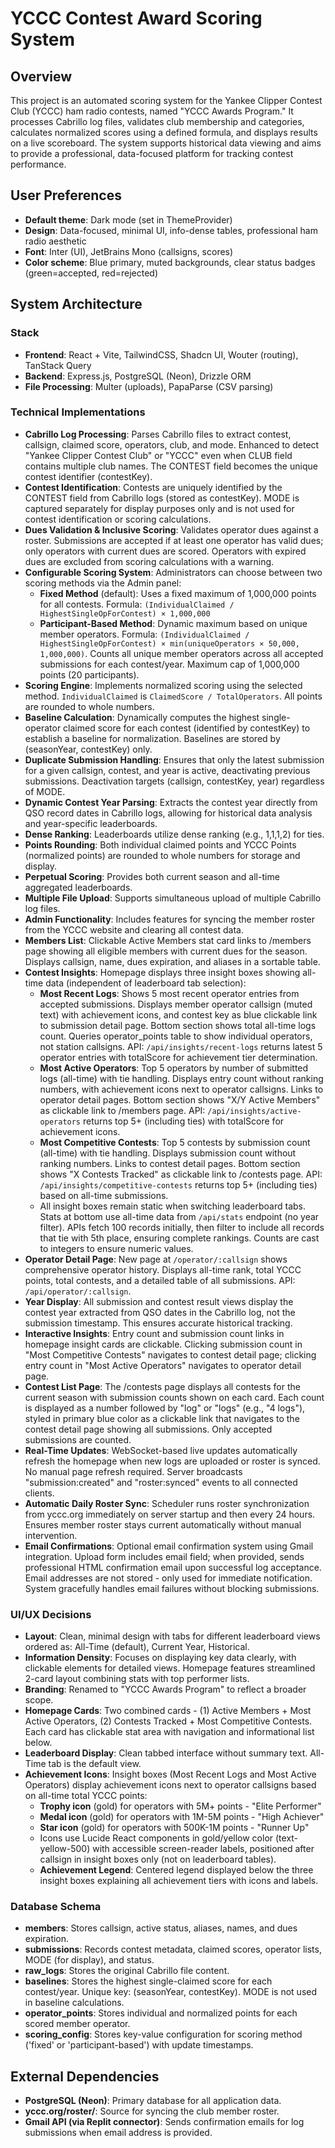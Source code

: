 # YCCC Contest Award Scoring System

## Overview
This project is an automated scoring system for the Yankee Clipper Contest Club (YCCC) ham radio contests, named "YCCC Awards Program." It processes Cabrillo log files, validates club membership and categories, calculates normalized scores using a defined formula, and displays results on a live scoreboard. The system supports historical data viewing and aims to provide a professional, data-focused platform for tracking contest performance.

## User Preferences
- **Default theme**: Dark mode (set in ThemeProvider)
- **Design**: Data-focused, minimal UI, info-dense tables, professional ham radio aesthetic
- **Font**: Inter (UI), JetBrains Mono (callsigns, scores)
- **Color scheme**: Blue primary, muted backgrounds, clear status badges (green=accepted, red=rejected)

## System Architecture

### Stack
- **Frontend**: React + Vite, TailwindCSS, Shadcn UI, Wouter (routing), TanStack Query
- **Backend**: Express.js, PostgreSQL (Neon), Drizzle ORM
- **File Processing**: Multer (uploads), PapaParse (CSV parsing)

### Technical Implementations
- **Cabrillo Log Processing**: Parses Cabrillo files to extract contest, callsign, claimed score, operators, club, and mode. Enhanced to detect "Yankee Clipper Contest Club" or "YCCC" even when CLUB field contains multiple club names. The CONTEST field becomes the unique contest identifier (contestKey).
- **Contest Identification**: Contests are uniquely identified by the CONTEST field from Cabrillo logs (stored as contestKey). MODE is captured separately for display purposes only and is not used for contest identification or scoring calculations.
- **Dues Validation & Inclusive Scoring**: Validates operator dues against a roster. Submissions are accepted if at least one operator has valid dues; only operators with current dues are scored. Operators with expired dues are excluded from scoring calculations with a warning.
- **Configurable Scoring System**: Administrators can choose between two scoring methods via the Admin panel:
  - **Fixed Method** (default): Uses a fixed maximum of 1,000,000 points for all contests. Formula: `(IndividualClaimed / HighestSingleOpForContest) × 1,000,000`
  - **Participant-Based Method**: Dynamic maximum based on unique member operators. Formula: `(IndividualClaimed / HighestSingleOpForContest) × min(uniqueOperators × 50,000, 1,000,000)`. Counts all unique member operators across all accepted submissions for each contest/year. Maximum cap of 1,000,000 points (20 participants).
- **Scoring Engine**: Implements normalized scoring using the selected method. `IndividualClaimed` is `ClaimedScore / TotalOperators`. All points are rounded to whole numbers.
- **Baseline Calculation**: Dynamically computes the highest single-operator claimed score for each contest (identified by contestKey) to establish a baseline for normalization. Baselines are stored by (seasonYear, contestKey) only.
- **Duplicate Submission Handling**: Ensures that only the latest submission for a given callsign, contest, and year is active, deactivating previous submissions. Deactivation targets (callsign, contestKey, year) regardless of MODE.
- **Dynamic Contest Year Parsing**: Extracts the contest year directly from QSO record dates in Cabrillo logs, allowing for historical data analysis and year-specific leaderboards.
- **Dense Ranking**: Leaderboards utilize dense ranking (e.g., 1,1,1,2) for ties.
- **Points Rounding**: Both individual claimed points and YCCC Points (normalized points) are rounded to whole numbers for storage and display.
- **Perpetual Scoring**: Provides both current season and all-time aggregated leaderboards.
- **Multiple File Upload**: Supports simultaneous upload of multiple Cabrillo log files.
- **Admin Functionality**: Includes features for syncing the member roster from the YCCC website and clearing all contest data.
- **Members List**: Clickable Active Members stat card links to /members page showing all eligible members with current dues for the season. Displays callsign, name, dues expiration, and aliases in a sortable table.
- **Contest Insights**: Homepage displays three insight boxes showing all-time data (independent of leaderboard tab selection):
  - **Most Recent Logs**: Shows 5 most recent operator entries from accepted submissions. Displays member operator callsign (muted text) with achievement icons, and contest key as blue clickable link to submission detail page. Bottom section shows total all-time logs count. Queries operator_points table to show individual operators, not station callsigns. API: `/api/insights/recent-logs` returns latest 5 operator entries with totalScore for achievement tier determination.
  - **Most Active Operators**: Top 5 operators by number of submitted logs (all-time) with tie handling. Displays entry count without ranking numbers, with achievement icons next to operator callsigns. Links to operator detail pages. Bottom section shows "X/Y Active Members" as clickable link to /members page. API: `/api/insights/active-operators` returns top 5+ (including ties) with totalScore for achievement icons.
  - **Most Competitive Contests**: Top 5 contests by submission count (all-time) with tie handling. Displays submission count without ranking numbers. Links to contest detail pages. Bottom section shows "X Contests Tracked" as clickable link to /contests page. API: `/api/insights/competitive-contests` returns top 5+ (including ties) based on all-time submissions.
  - All insight boxes remain static when switching leaderboard tabs. Stats at bottom use all-time data from `/api/stats` endpoint (no year filter). APIs fetch 100 records initially, then filter to include all records that tie with 5th place, ensuring complete rankings. Counts are cast to integers to ensure numeric values.
- **Operator Detail Page**: New page at `/operator/:callsign` shows comprehensive operator history. Displays all-time rank, total YCCC points, total contests, and a detailed table of all submissions. API: `/api/operator/:callsign`.
- **Year Display**: All submission and contest result views display the contest year extracted from QSO dates in the Cabrillo log, not the submission timestamp. This ensures accurate historical tracking.
- **Interactive Insights**: Entry count and submission count links in homepage insight cards are clickable. Clicking submission count in "Most Competitive Contests" navigates to contest detail page; clicking entry count in "Most Active Operators" navigates to operator detail page.
- **Contest List Page**: The /contests page displays all contests for the current season with submission counts shown on each card. Each count is displayed as a number followed by "log" or "logs" (e.g., "4 logs"), styled in primary blue color as a clickable link that navigates to the contest detail page showing all submissions. Only accepted submissions are counted.
- **Real-Time Updates**: WebSocket-based live updates automatically refresh the homepage when new logs are uploaded or roster is synced. No manual page refresh required. Server broadcasts "submission:created" and "roster:synced" events to all connected clients.
- **Automatic Daily Roster Sync**: Scheduler runs roster synchronization from yccc.org immediately on server startup and then every 24 hours. Ensures member roster stays current automatically without manual intervention.
- **Email Confirmations**: Optional email confirmation system using Gmail integration. Upload form includes email field; when provided, sends professional HTML confirmation email upon successful log acceptance. Email addresses are not stored - only used for immediate notification. System gracefully handles email failures without blocking submissions.

### UI/UX Decisions
- **Layout**: Clean, minimal design with tabs for different leaderboard views ordered as: All-Time (default), Current Year, Historical.
- **Information Density**: Focuses on displaying key data clearly, with clickable elements for detailed views. Homepage features streamlined 2-card layout combining stats with top performer lists.
- **Branding**: Renamed to "YCCC Awards Program" to reflect a broader scope.
- **Homepage Cards**: Two combined cards - (1) Active Members + Most Active Operators, (2) Contests Tracked + Most Competitive Contests. Each card has clickable stat area with navigation and informational list below.
- **Leaderboard Display**: Clean tabbed interface without summary text. All-Time tab is the default view.
- **Achievement Icons**: Insight boxes (Most Recent Logs and Most Active Operators) display achievement icons next to operator callsigns based on all-time total YCCC points:
  - **Trophy icon** (gold) for operators with 5M+ points - "Elite Performer"
  - **Medal icon** (gold) for operators with 1M-5M points - "High Achiever"
  - **Star icon** (gold) for operators with 500K-1M points - "Runner Up"
  - Icons use Lucide React components in gold/yellow color (text-yellow-500) with accessible screen-reader labels, positioned after callsign in insight boxes only (not on leaderboard tables).
  - **Achievement Legend**: Centered legend displayed below the three insight boxes explaining all achievement tiers with icons and labels.

### Database Schema
- **members**: Stores callsign, active status, aliases, names, and dues expiration.
- **submissions**: Records contest metadata, claimed scores, operator lists, MODE (for display), and status.
- **raw_logs**: Stores the original Cabrillo file content.
- **baselines**: Stores the highest single-claimed score for each contest/year. Unique key: (seasonYear, contestKey). MODE is not used in baseline calculations.
- **operator_points**: Stores individual and normalized points for each scored member operator.
- **scoring_config**: Stores key-value configuration for scoring method ('fixed' or 'participant-based') with update timestamps.

## External Dependencies
- **PostgreSQL (Neon)**: Primary database for all application data.
- **yccc.org/roster/**: Source for syncing the club member roster.
- **Gmail API (via Replit connector)**: Sends confirmation emails for log submissions when email address is provided.